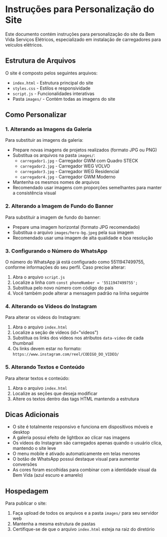 # Instruções para Personalização do Site

Este documento contém instruções para personalização do site da Bem Vida Serviços Elétricos, especializado em instalação de carregadores para veículos elétricos.

## Estrutura de Arquivos

O site é composto pelos seguintes arquivos:
- `index.html` - Estrutura principal do site
- `styles.css` - Estilos e responsividade
- `script.js` - Funcionalidades interativas
- Pasta `images/` - Contém todas as imagens do site

## Como Personalizar

### 1. Alterando as Imagens da Galeria

Para substituir as imagens da galeria:
- Prepare novas imagens de projetos realizados (formato JPG ou PNG)
- Substitua os arquivos na pasta `images/`:
  - `carregador1.jpg` - Carregador GWM com Quadro STECK
  - `carregador2.jpg` - Carregador WEG VOLVO
  - `carregador3.jpg` - Carregador WEG Residencial
  - `carregador4.jpg` - Carregador GWM Moderno
- Mantenha os mesmos nomes de arquivos
- Recomendado usar imagens com proporções semelhantes para manter a consistência visual

### 2. Alterando a Imagem de Fundo do Banner

Para substituir a imagem de fundo do banner:
- Prepare uma imagem horizontal (formato JPG recomendado)
- Substitua o arquivo `images/hero-bg.jpeg` pela sua imagem
- Recomendado usar uma imagem de alta qualidade e boa resolução

### 3. Configurando o Número do WhatsApp

O número do WhatsApp já está configurado como 5511947499755, conforme informações do seu perfil. Caso precise alterar:
1. Abra o arquivo `script.js`
2. Localize a linha com `const phoneNumber = '5511947499755';`
3. Substitua pelo novo número com código do país
4. Você também pode alterar a mensagem padrão na linha seguinte

### 4. Alterando os Vídeos do Instagram

Para alterar os vídeos do Instagram:
1. Abra o arquivo `index.html`
2. Localize a seção de vídeos (id="videos")
3. Substitua os links dos vídeos nos atributos `data-video` de cada thumbnail
4. Os links devem estar no formato: `https://www.instagram.com/reel/CODIGO_DO_VIDEO/`

### 5. Alterando Textos e Conteúdo

Para alterar textos e conteúdo:
1. Abra o arquivo `index.html`
2. Localize as seções que deseja modificar
3. Altere os textos dentro das tags HTML mantendo a estrutura

## Dicas Adicionais

- O site é totalmente responsivo e funciona em dispositivos móveis e desktop
- A galeria possui efeito de lightbox ao clicar nas imagens
- Os vídeos do Instagram são carregados apenas quando o usuário clica, mantendo o site leve
- O menu mobile é ativado automaticamente em telas menores
- O botão de WhatsApp possui destaque visual para aumentar conversões
- As cores foram escolhidas para combinar com a identidade visual da Bem Vida (azul escuro e amarelo)

## Hospedagem

Para publicar o site:
1. Faça upload de todos os arquivos e a pasta `images/` para seu servidor web
2. Mantenha a mesma estrutura de pastas
3. Certifique-se de que o arquivo `index.html` esteja na raiz do diretório
